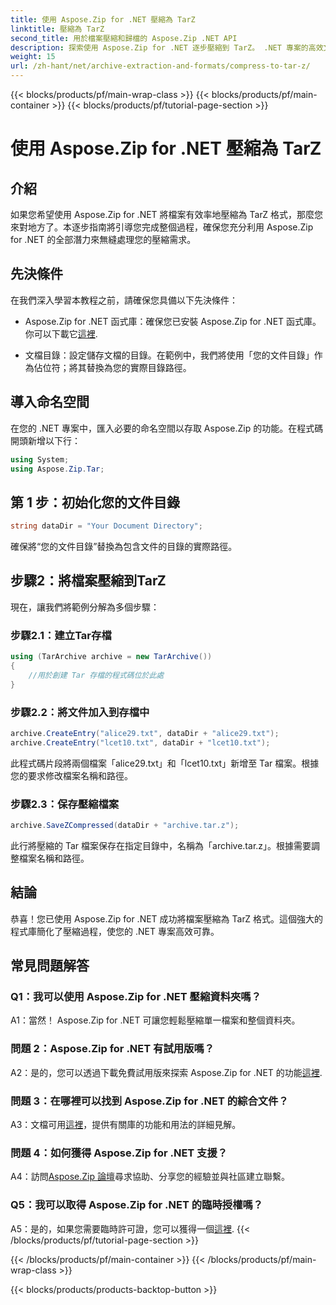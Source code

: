 ```yaml
---
title: 使用 Aspose.Zip for .NET 壓縮為 TarZ
linktitle: 壓縮為 TarZ
second_title: 用於檔案壓縮和歸檔的 Aspose.Zip .NET API
description: 探索使用 Aspose.Zip for .NET 逐步壓縮到 TarZ。 .NET 專案的高效文件處理。
weight: 15
url: /zh-hant/net/archive-extraction-and-formats/compress-to-tar-z/
---
```


{{< blocks/products/pf/main-wrap-class >}}
{{< blocks/products/pf/main-container >}}
{{< blocks/products/pf/tutorial-page-section >}}

# 使用 Aspose.Zip for .NET 壓縮為 TarZ

## 介紹

如果您希望使用 Aspose.Zip for .NET 將檔案有效率地壓縮為 TarZ 格式，那麼您來對地方了。本逐步指南將引導您完成整個過程，確保您充分利用 Aspose.Zip for .NET 的全部潛力來無縫處理您的壓縮需求。

## 先決條件

在我們深入學習本教程之前，請確保您具備以下先決條件：

-  Aspose.Zip for .NET 函式庫：確保您已安裝 Aspose.Zip for .NET 函式庫。你可以下載它[這裡](https://releases.aspose.com/zip/net/).

- 文檔目錄：設定儲存文檔的目錄。在範例中，我們將使用「您的文件目錄」作為佔位符；將其替換為您的實際目錄路徑。

## 導入命名空間

在您的 .NET 專案中，匯入必要的命名空間以存取 Aspose.Zip 的功能。在程式碼開頭新增以下行：

```csharp
using System;
using Aspose.Zip.Tar;
```

## 第 1 步：初始化您的文件目錄

```csharp
string dataDir = "Your Document Directory";
```

確保將“您的文件目錄”替換為包含文件的目錄的實際路徑。

## 步驟2：將檔案壓縮到TarZ

現在，讓我們將範例分解為多個步驟：

### 步驟2.1：建立Tar存檔

```csharp
using (TarArchive archive = new TarArchive())
{
    //用於創建 Tar 存檔的程式碼位於此處
}
```

### 步驟2.2：將文件加入到存檔中

```csharp
archive.CreateEntry("alice29.txt", dataDir + "alice29.txt");
archive.CreateEntry("lcet10.txt", dataDir + "lcet10.txt");
```

此程式碼片段將兩個檔案「alice29.txt」和「lcet10.txt」新增至 Tar 檔案。根據您的要求修改檔案名稱和路徑。

### 步驟2.3：保存壓縮檔案

```csharp
archive.SaveZCompressed(dataDir + "archive.tar.z");
```

此行將壓縮的 Tar 檔案保存在指定目錄中，名稱為「archive.tar.z」。根據需要調整檔案名稱和路徑。

## 結論

恭喜！您已使用 Aspose.Zip for .NET 成功將檔案壓縮為 TarZ 格式。這個強大的程式庫簡化了壓縮過程，使您的 .NET 專案高效可靠。

## 常見問題解答

### Q1：我可以使用 Aspose.Zip for .NET 壓縮資料夾嗎？

A1：當然！ Aspose.Zip for .NET 可讓您輕鬆壓縮單一檔案和整個資料夾。

### 問題 2：Aspose.Zip for .NET 有試用版嗎？

 A2：是的，您可以透過下載免費試用版來探索 Aspose.Zip for .NET 的功能[這裡](https://releases.aspose.com/).

### 問題 3：在哪裡可以找到 Aspose.Zip for .NET 的綜合文件？

 A3：文檔可用[這裡](https://reference.aspose.com/zip/net/)，提供有關庫的功能和用法的詳細見解。

### 問題 4：如何獲得 Aspose.Zip for .NET 支援？

 A4：訪問[Aspose.Zip 論壇](https://forum.aspose.com/c/zip/37)尋求協助、分享您的經驗並與社區建立聯繫。

### Q5：我可以取得 Aspose.Zip for .NET 的臨時授權嗎？

A5：是的，如果您需要臨時許可證，您可以獲得一個[這裡](https://purchase.aspose.com/temporary-license/).
{{< /blocks/products/pf/tutorial-page-section >}}

{{< /blocks/products/pf/main-container >}}
{{< /blocks/products/pf/main-wrap-class >}}

{{< blocks/products/products-backtop-button >}}
